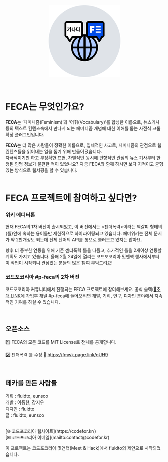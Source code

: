 <p align="center">
  <img src="./images/homelogo.png" alt="FECA ICON" >
</p>
<br />

# FECA는 무엇인가요?

**FECA**는 ‘페미니즘(Feminism)’과 ‘어휘(Vocabulary)’를 합성한 이름으로, 뉴스기사 등의 텍스트 컨텐츠속에서 만나게 되는 페미니즘 개념에 대한 이해를 돕는 사전식 크롬 확장 플러그인입니다.

**FECA**는 더 많은 사람들이 정확한 이름으로, 입체적인 사고로, 페미니즘의 관점으로 웹 컨텐츠들을 읽어내는 일을 돕기 위해 만들어졌습니다. <br /> 
자극적이기만 하고 부정확한 표현, 차별적인 동시에 편향적인 관점의 뉴스 기사부터 한정된 인명 정보가 불편한 적이 있었나요? 지금 FECA와 함께 하시면 보다 지적이고 균형있는 방식으로 웹서핑을 할 수 있습니다.
<br />
<br />

# FECA 프로젝트에 참여하고 싶다면?

### 위키 에디터톤
현재 FECA의 1차 버전이 출시되었고, 이 버전에서는 <젠더폭력>이라는 책갈피 형태의 {틀}안에 속하는 용어들만 제한적으로 하이라이팅되고 있습니다. 페미위키는 전체 문서가 약 2만개정도 되는데 전체 단어의 API를 통으로 불러오고 있지는 않아요.

향후 더 풍부한 연동을 위해 기존 젠더폭력 틀을 다듬고, 추가적인 틀을 2개이상 연동할 계획도 가지고 있습니다. 올해 2월 24일에 열리는 코드포코리아 밋앤핵 행사에서부터 이 작업이 시작되니 관심있는 분들의 많은 참여 부탁드려요!

### 코드포코리아 #p-feca의 2차 버전
코드포코리아 커뮤니티에서 진행되는 FECA 프로젝트에 참여해보세요. 공식 슬랙([🔗초대 LINK](https://code-for-korea.slack.com/ssb/redirect)에 가입후 채널 #p-feca에 들어오시면 개발, 기획, 연구, 디자인 분야에서 지속적인 기여를 하실 수 있습니다.

<br />

## 오픈소스
1️⃣ FECA의 모든 코드를 MIT License로 전체를 공개합니다.


2️⃣ 젠더폭력 틀 수정
🔗 https://fmwk.page.link/qUH9

<br />
 

## 페카를 만든 사람들
기획 : fluidto, eunsoo <br />
개발 : 이풍현, 강지우 <br /> 
디자인 : fluidto <br />
글 : fluidto, eunsoo

<br />
[🌐 코드포코리아 웹사이트](https://codefor.kr/) <br />
[✉ 코드포코리아 이메일](mailto:contact@codefor.kr) <br />

이 프로젝트는 코드포코리아 밋앤핵(Meet & Hack)에서 fluidto의 제안으로 시작되었습니다.

